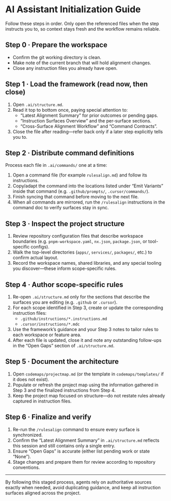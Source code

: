 # AI Assistant Initialization Guide

Follow these steps in order. Only open the referenced files when the step instructs you to, so context stays fresh and the workflow remains reliable.

## Step 0 · Prepare the workspace

- Confirm the git working directory is clean.
- Make note of the current branch that will hold alignment changes.
- Close any instruction files you already have open.

## Step 1 · Load the framework (read now, then close)

1. Open `.ai/structure.md`.
2. Read it top to bottom once, paying special attention to:
   - “Latest Alignment Summary” for prior outcomes or pending gaps.
   - “Instruction Surfaces Overview” and the per-surface sections.
   - “Cross-Surface Alignment Workflow” and “Command Contracts”.
3. Close the file after reading—refer back only if a later step explicitly tells you to.

## Step 2 · Distribute command definitions

Process each file in `.ai/commands/` one at a time:

1. Open a command file (for example `rulesalign.md`) and follow its instructions.
2. Copy/adapt the command into the locations listed under “Emit Variants” inside that command (e.g. `.github/prompts/`, `.cursor/commands/`).
3. Finish syncing that command before moving to the next file.
4. When all commands are mirrored, run the `/rulesalign` instructions in the command doc to verify surfaces stay in sync.

## Step 3 · Inspect the project structure

1. Review repository configuration files that describe workspace boundaries (e.g. `pnpm-workspace.yaml`, `nx.json`, `package.json`, or tool-specific configs).
2. Walk the top-level directories (`apps/`, `services/`, `packages/`, etc.) to confirm actual layout.
3. Record the workspace names, shared libraries, and any special tooling you discover—these inform scope-specific rules.

## Step 4 · Author scope-specific rules

1. Re-open `.ai/structure.md` only for the sections that describe the surfaces you are editing (e.g. `.github` or `.cursor`).
2. For each scope identified in Step 3, create or update the corresponding instruction files:
   - `.github/instructions/*.instructions.md`
   - `.cursor/instructions/*.mdc`
3. Use the framework’s guidance and your Step 3 notes to tailor rules to each workspace or feature area.
4. After each file is updated, close it and note any outstanding follow-ups in the “Open Gaps” section of `.ai/structure.md`.

## Step 5 · Document the architecture

1. Open `codemaps/projectmap.md` (or the template in `codemaps/templates/` if it does not exist).
2. Populate or refresh the project map using the information gathered in Step 3 and the finalized instructions from Step 4.
3. Keep the project map focused on structure—do not restate rules already captured in instruction files.

## Step 6 · Finalize and verify

1. Re-run the `/rulesalign` command to ensure every surface is synchronized.
2. Confirm the “Latest Alignment Summary” in `.ai/structure.md` reflects this session and still contains only a single entry.
3. Ensure “Open Gaps” is accurate (either list pending work or state “None”).
4. Stage changes and prepare them for review according to repository conventions.

---

By following this staged process, agents rely on authoritative sources exactly when needed, avoid duplicating guidance, and keep all instruction surfaces aligned across the project.
